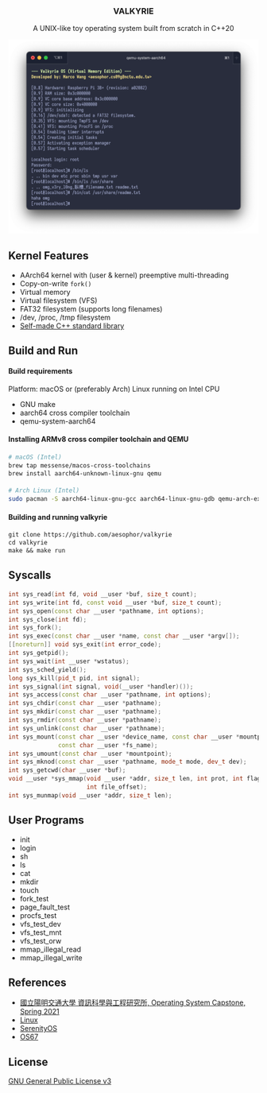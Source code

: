 <div align="center">

<h3>VALKYRIE</h3>
<p>A UNIX-like toy operating system built from scratch in C++20</p>

<img src="/Documentation/cover.png">
</div>

## Kernel Features

* AArch64 kernel with (user & kernel) preemptive multi-threading
* Copy-on-write `fork()`
* Virtual memory
* Virtual filesystem (VFS)
* FAT32 filesystem (supports long filenames)
* /dev, /proc, /tmp filesystem
* [Self-made C++ standard library](https://github.com/aesophor/valkyrie/tree/master/include/lib)

## Build and Run

#### Build requirements

Platform: macOS or (preferably Arch) Linux running on Intel CPU

* GNU make
* aarch64 cross compiler toolchain
* qemu-system-aarch64

#### Installing ARMv8 cross compiler toolchain and QEMU

```sh
# macOS (Intel)
brew tap messense/macos-cross-toolchains
brew install aarch64-unknown-linux-gnu qemu

# Arch Linux (Intel)
sudo pacman -S aarch64-linux-gnu-gcc aarch64-linux-gnu-gdb qemu-arch-extra
```

#### Building and running valkyrie

```
git clone https://github.com/aesophor/valkyrie
cd valkyrie
make && make run
```

## Syscalls

```cpp
int sys_read(int fd, void __user *buf, size_t count);
int sys_write(int fd, const void __user *buf, size_t count);
int sys_open(const char __user *pathname, int options);
int sys_close(int fd);
int sys_fork();
int sys_exec(const char __user *name, const char __user *argv[]);
[[noreturn]] void sys_exit(int error_code);
int sys_getpid();
int sys_wait(int __user *wstatus);
int sys_sched_yield();
long sys_kill(pid_t pid, int signal);
int sys_signal(int signal, void(__user *handler)());
int sys_access(const char __user *pathname, int options);
int sys_chdir(const char __user *pathname);
int sys_mkdir(const char __user *pathname);
int sys_rmdir(const char __user *pathname);
int sys_unlink(const char __user *pathname);
int sys_mount(const char __user *device_name, const char __user *mountpoint,
              const char __user *fs_name);
int sys_umount(const char __user *mountpoint);
int sys_mknod(const char __user *pathname, mode_t mode, dev_t dev);
int sys_getcwd(char __user *buf);
void __user *sys_mmap(void __user *addr, size_t len, int prot, int flags, int fd,
                      int file_offset);
int sys_munmap(void __user *addr, size_t len);
```

## User Programs

* init
* login
* sh
* ls
* cat
* mkdir
* touch
* fork_test
* page_fault_test
* procfs_test
* vfs_test_dev
* vfs_test_mnt
* vfs_test_orw 
* mmap_illegal_read
* mmap_illegal_write

## References

* [國立陽明交通大學 資訊科學與工程研究所, Operating System Capstone, Spring 2021](https://grasslab.github.io/NYCU_Operating_System_Capstone/)
* [Linux](https://github.com/torvalds/linux)
* [SerenityOS](https://github.com/SerenityOS/serenity)
* [OS67](https://github.com/SilverRainZ/OS67)

## License

[GNU General Public License v3](https://github.com/aesophor/valkyrie/blob/309551004/LICENSE)
